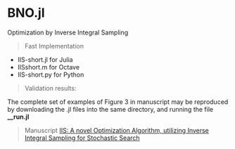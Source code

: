 # BNO.jl
Optimization by Inverse Integral Sampling

>Fast Implementation

* IIS-short.jl for Julia
* IISshort.m for Octave
* IIS-short.py for Python

>Validation results:

The complete set of examples of Figure 3 in manuscript may be reproduced by downloading the .jl files into the same directory, and running the file **__run.jl**

>Manuscript
[IIS: A novel Optimization Algorithm, utilizing Inverse Integral Sampling for Stochastic Search](https://arxiv.org/abs/2001.02500)
